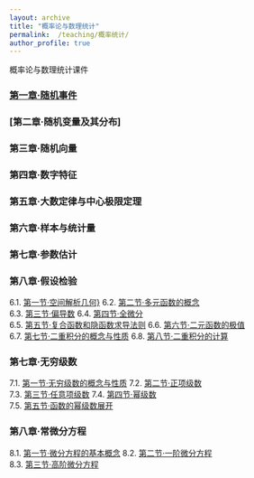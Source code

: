 ```yaml
---
layout: archive
title: "概率论与数理统计"
permalink:  /teaching/概率统计/
author_profile: true
---
```

概率论与数理统计课件
<!---
内容隐藏
--->


### [第一章·随机事件](https://kuanhoutian.github.io/files/Probability_CN/gltj_1_print_version.pdf)
### [第二章·随机变量及其分布]
### 第三章·随机向量
### 第四章·数字特征
### 第五章·大数定律与中心极限定理
### 第六章·样本与统计量
### 第七章·参数估计

### 第八章·假设检验

6.1. [第一节·空间解析几何}](https://kuanhoutian.github.io/files/Calculus_CN/wjf_6_1.pdf)  6.2. [第二节·多元函数的概念](https://kuanhoutian.github.io/files/Calculus_CN/wjf_6_2.pdf)  
6.3. [第三节·偏导数](https://kuanhoutian.github.io/files/Calculus_CN/wjf_6_3.pdf)  6.4. [第四节·全微分](https://kuanhoutian.github.io/files/wjf_6_4.pdf)  
6.5. [第五节·复合函数和隐函数求导法则](https://kuanhoutian.github.io/files/wjf_6_5.pdf)     6.6. [第六节·二元函数的极值](https://kuanhoutian.github.io/files/Calculus_CN/wjf_6_6.pdf)    
6.7. [第七节·二重积分的概念与性质](https://kuanhoutian.github.io/files/wjf_6_7.pdf)     6.8. [第八节·二重积分的计算](https://kuanhoutian.github.io/files/Calculus_CN/wjf_6_8.pdf)        

### 第七章·无穷级数

7.1. [第一节·无穷级数的概念与性质](https://kuanhoutian.github.io/files/Calculus_CN/wjf_7_1.pdf)  7.2. [第二节·正项级数](https://kuanhoutian.github.io/files/Calculus_CN/wjf_7_2.pdf)  
7.3. [第三节·任意项级数](https://kuanhoutian.github.io/files/Calculus_CN/wjf_7_3.pdf)    7.4. [第四节·幂级数](https://kuanhoutian.github.io/files/wjf_7_4.pdf)  
7.5. [第五节·函数的幂级数展开](https://kuanhoutian.github.io/files/wjf_7_5.pdf)  

### 第八章·常微分方程

8.1. [第一节·微分方程的基本概念](https://kuanhoutian.github.io/files/Calculus_CN/wjf_8_1.pdf)  8.2. [第二节·一阶微分方程](https://kuanhoutian.github.io/files/Calculus_CN/wjf_8_2.pdf)  
8.3. [第三节·高阶微分方程](https://kuanhoutian.github.io/files/Calculus_CN/wjf_8_3.pdf)  

